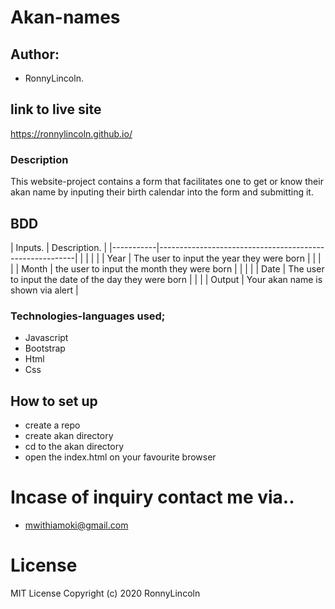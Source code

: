 # Akan-names


## Author:
- RonnyLincoln.

## link to live site
https://ronnylincoln.github.io/


### Description
This website-project contains a form that facilitates one to get or know their akan name by inputing their birth calendar into the form and submitting it.

## BDD

| Inputs.   | Description.                                            |
|-----------|---------------------------------------------------------|         |
|           |                                                         |
| Year      | The user to input the year they were born               |
|           |                                                         |
| Month     | the user to input the month they were born              |
|           |                                                         |
| Date      | The user to input the date of the day they were born    |
|                                                                     |
| Output    | Your akan name is shown via  alert                      |

### Technologies-languages used;
- Javascript
- Bootstrap
- Html
- Css

## How to set up 
- create a repo
- create akan directory
- cd to the akan directory
- open the index.html on your favourite browser


# Incase of inquiry contact me via..
- mwithiamoki@gmail.com

# License
MIT License
Copyright (c) 2020 RonnyLincoln